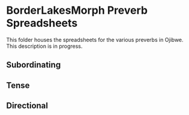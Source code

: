 # BorderLakesMorph Preverb Spreadsheets

This folder houses the spreadsheets for the various preverbs in Ojibwe. This description is in progress.

## Subordinating

## Tense

## Directional
